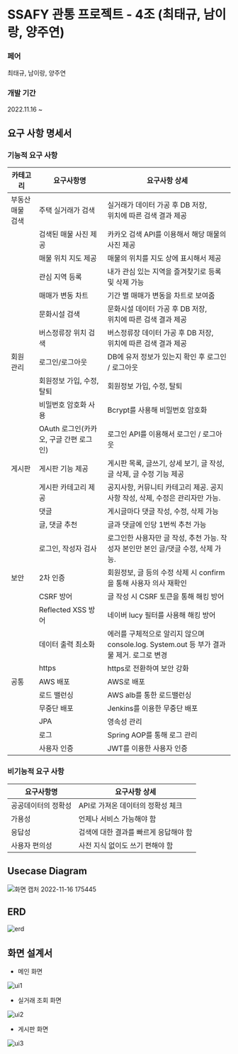 # SSAFY 관통 프로젝트 <WhereIsMyHome> - 4조 (최태규, 남이랑, 양주연)

### 페어

최태규, 남이랑, 양주연

### 개발 기간

2022.11.16 ~

## 요구 사항 명세서

### 기능적 요구 사항

| 카테고리         | 요구사항명                             | 요구사항 상세                                                                            |
| ---------------- | -------------------------------------- | ---------------------------------------------------------------------------------------- |
| 부동산 매물 검색 | 주택 실거래가 검색                     | 실거래가 데이터 가공 후 DB 저장, <br>위치에 따른 검색 결과 제공                          |
|                  | 검색된 매물 사진 제공                  | 카카오 검색 API를 이용해서 해당 매물의 사진 제공                                         |
|                  | 매물 위치 지도 제공                    | 매물의 위치를 지도 상에 표시해서 제공                                                    |
|                  | 관심 지역 등록                         | 내가 관심 있는 지역을 즐겨찾기로 등록 및 삭제 가능                                       |
|                  | 매매가 변동 차트                       | 기간 별 매매가 변동을 차트로 보여줌                                                      |
|                  | 문화시설 검색                          | 문화시설 데이터 가공 후 DB 저장,<br>위치에 따른 검색 결과 제공                           |
|                  | 버스정류장 위치 검색                   | 버스정류장 데이터 가공 후 DB 저장,<br>위치에 따른 검색 결과 제공                         |
| 회원 관리        | 로그인/로그아웃                        | DB에 유저 정보가 있는지 확인 후 로그인 / 로그아웃                                        |
|                  | 회원정보 가입, 수정, 탈퇴              | 회원정보 가입, 수정, 탈퇴                                                                |
|                  | 비밀번호 암호화 사용                   | Bcrypt를 사용해 비밀번호 암호화                                                          |
|                  | OAuth 로그인(카카오, 구글 간편 로그인) | 로그인 API를 이용해서 로그인 / 로그아웃                                                  |
| 게시판           | 게시판 기능 제공                       | 게시판 목록, 글쓰기, 상세 보기, 글 작성, 글 삭제, 글 수정 기능 제공                      |
|                  | 게시판 카테고리 제공                   | 공지사항, 커뮤니티 카테고리 제공. 공지사항 작성, 삭제, 수정은 관리자만 가능.             |
|                  | 댓글                                   | 게시글마다 댓글 작성, 수정, 삭제 가능                                                    |
|                  | 글, 댓글 추천                          | 글과 댓글에 인당 1번씩 추천 가능                                                         |
|                  | 로그인, 작성자 검사                    | 로그인한 사용자만 글 작성, 추천 가능. 작성자 본인만 본인 글/댓글 수정, 삭제 가능.        |
| 보안             | 2차 인증                               | 회원정보, 글 등의 수정 삭제 시 confirm을 통해 사용자 의사 재확인                         |
|                  | CSRF 방어                              | 글 작성 시 CSRF 토큰을 통해 해킹 방어                                                    |
|                  | Reflected XSS 방어                     | 네이버 lucy 필터를 사용해 해킹 방어                                                      |
|                  | 데이터 출력 최소화                     | 에러를 구체적으로 알리지 않으며 console.log. System.out 등 부가 결과물 제거. 로그로 변경 |
|                  | https                                  | https로 전환하여 보안 강화                                                               |
| 공통             | AWS 배포                               | AWS로 배포                                                                               |
|                  | 로드 밸런싱                            | AWS alb를 통한 로드밸런싱                                                                |
|                  | 무중단 배포                            | Jenkins를 이용한 무중단 배포                                                             |
|                  | JPA                                    | 영속성 관리                                                                              |
|                  | 로그                                   | Spring AOP를 통해 로그 관리                                                              |
|                  | 사용자 인증                            | JWT를 이용한 사용자 인증                                                                 |

### 비기능적 요구 사항

| 요구사항명          | 요구사항 상세                         |
| ------------------- | ------------------------------------- |
| 공공데이터의 정확성 | API로 가져온 데이터의 정확성 체크     |
| 가용성              | 언제나 서비스 가능해야 함             |
| 응답성              | 검색에 대한 결과를 빠르게 응답해야 함 |
| 사용자 편의성       | 사전 지식 없이도 쓰기 편해야 함       |

## Usecase Diagram
![화면 캡처 2022-11-16 175445](https://user-images.githubusercontent.com/52191425/202135059-50d7c00e-a754-4af3-bd1f-0ea62706bd3d.png)

## ERD
![erd](https://user-images.githubusercontent.com/52191425/202133910-5e93b98e-3e58-4a4e-8e24-d52be44365cc.png)

## 화면 설계서
- 메인 화면

![ui1](https://user-images.githubusercontent.com/52191425/202133481-ca402c51-0f00-4323-85ab-89ccb223ba30.png)

- 실거래 조회 화면

![ui2](https://user-images.githubusercontent.com/52191425/202133490-91c41933-692e-4577-bfb0-199ea94e074d.png)

- 게시판 화면
	
![ui3](https://user-images.githubusercontent.com/52191425/202133499-06d11160-a54e-4ca0-8f46-297d3e8618ef.png)


